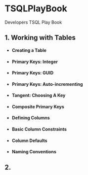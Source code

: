 # TSQLPlayBook
Developers TSQL Play Book


## 1. Working with Tables
  
  - #### Creating a Table
  - #### Primary Keys: Integer
  - #### Primary Keys: GUID
  - #### Primary Keys: Auto-incrementing
  - #### Tangent: Choosing A Key
  - #### Composite Primary Keys
  - #### Defining Columns
  - #### Basic Column Constraints
  - #### Column Defaults
  - #### Naming Conventions
  
## 2.   
